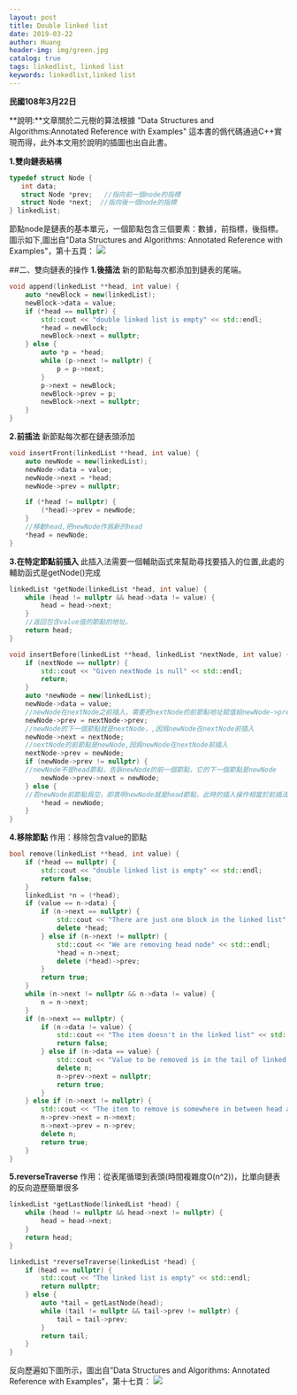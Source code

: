 ```yaml
---
layout: post
title: Double linked list
date: 2019-03-22
author: Huang
header-img: img/green.jpg
catalog: true
tags: linkedlist, linked list
keywords: linkedlist,linked list
---
```


**民國108年3月22日**

**說明:**文章關於二元樹的算法根據 "Data Structures and Algorithms:Annotated Reference with Examples" 這本書的僞代碼通過C++實現而得，此外本文用於說明的插圖也出自此書。

**1.雙向鏈表結構**
 ````c++    
typedef struct Node {
    int data;
    struct Node *prev;   //指向前一個node的指標    
    struct Node *next;  //指向後一個node的指標    
} linkedList;
 ````    
節點node是鏈表的基本單元，一個節點包含三個要素：數據，前指標，後指標。圖示如下,圖出自"Data Structures and Algorithms:
Annotated Reference with Examples"，第十五頁：
![ ](https://github.com/huangwenshan1999/huangwenshan1999.github.io/raw/master/post_img/double-linked-list/double_linked_list_p15.png  "Double linked list")

##二、雙向鏈表的操作
**1.後插法**
新的節點每次都添加到鏈表的尾端。
```c++
void append(linkedList **head, int value) {
    auto *newBlock = new(linkedList);
    newBlock->data = value;
    if (*head == nullptr) {
        std::cout << "double linked list is empty" << std::endl;
        *head = newBlock;
        newBlock->next = nullptr;
    } else {
        auto *p = *head;
        while (p->next != nullptr) {
            p = p->next;
        }
        p->next = newBlock;
        newBlock->prev = p;
        newBlock->next = nullptr;
    }
}
```
**2.前插法**
新節點每次都在鏈表頭添加
```c++
void insertFront(linkedList **head, int value) {
    auto newNode = new(linkedList);
    newNode->data = value;
    newNode->next = *head;
    newNode->prev = nullptr;

    if (*head != nullptr) {
        (*head)->prev = newNode;
    }
    //移動head,把newNode作爲新的head
    *head = newNode;
}
```
**3.在特定節點前插入**
此插入法需要一個輔助函式來幫助尋找要插入的位置,此處的輔助函式是getNode()完成
```c++
linkedList *getNode(linkedList *head, int value) {
    while (head != nullptr && head->data != value) {
        head = head->next;
    }
    //返回包含value值的節點的地址。
    return head;
}

void insertBefore(linkedList **head, linkedList *nextNode, int value) {
    if (nextNode == nullptr) {
        std::cout << "Given nextNode is null" << std::endl;
        return;
    }
    auto *newNode = new(linkedList);
    newNode->data = value;
    //newNode在nextNode之前插入，需要把nextNode的前節點地址賦值給newNode->prev,即讓newNode指向nextNode的前驅。
    newNode->prev = nextNode->prev;
    //newNode的下一個節點就是nextNode，,因爲newNode在nextNode前插入
    newNode->next = nextNode;
    //nextNode的前節點是newNode,因爲newNode在nextNode前插入
    nextNode->prev = newNode;
    if (newNode->prev != nullptr) {
    //newNode不是head節點，告訴newNode的前一個節點，它的下一個節點是newNode
        newNode->prev->next = newNode;
    } else {
    //若newNode前節點爲空，即表明newNode就是head節點，此時的插入操作相當於前插法,讓新插入的newNode變成head節點。
        *head = newNode;
    }
}
```
**4.移除節點**
作用：移除包含value的節點
```c++
bool remove(linkedList **head, int value) {
    if (*head == nullptr) {
        std::cout << "double linked list is empty" << std::endl;
        return false;
    }
    linkedList *n = (*head);
    if (value == n->data) {
        if (n->next == nullptr) {
            std::cout << "There are just one block in the linked list" << std::endl;
            delete *head;
        } else if (n->next != nullptr) {
            std::cout << "We are removing head node" << std::endl;
            *head = n->next;
            delete (*head)->prev;
        }
        return true;
    }
    while (n->next != nullptr && n->data != value) {
        n = n->next;
    }
    if (n->next == nullptr) {
        if (n->data != value) {
            std::cout << "The item doesn't in the linked list" << std::endl;
            return false;
        } else if (n->data == value) {
            std::cout << "Value to be removed is in the tail of linked list" << std::endl;
            delete n;
            n->prev->next = nullptr;
            return true;
        }
    } else if (n->next != nullptr) {
        std::cout << "The item to remove is somewhere in between head and tail" << std::endl;
        n->prev->next = n->next;
        n->next->prev = n->prev;
        delete n;
        return true;
    }
}
```
**5.reverseTraverse**
作用：從表尾循環到表頭(時間複雜度O(n^2))，比單向鏈表的反向遊歷簡單很多
```c++
linkedList *getLastNode(linkedList *head) {
    while (head != nullptr && head->next != nullptr) {
        head = head->next;
    }
    return head;
}

linkedList *reverseTraverse(linkedList *head) {
    if (head == nullptr) {
        std::cout << "The linked list is empty" << std::endl;
        return nullptr;
    } else {
        auto *tail = getLastNode(head);
        while (tail != nullptr && tail->prev != nullptr) {
            tail = tail->prev;
        }
        return tail;
    }
}
```
反向歷遍如下圖所示，圖出自”Data Structures and Algorithms:
Annotated Reference with Examples”，第十七頁：
![ ](https://github.com/huangwenshan1999/huangwenshan1999.github.io/raw/master/post_img/double-linked-list/double_linked_list_p17.png  "reverse traverse")
